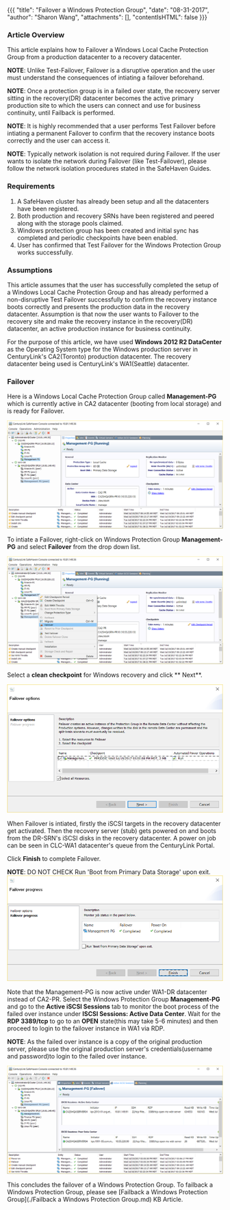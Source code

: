 
{{{
  "title": "Failover a Windows Protection Group",
  "date": "08-31-2017",
  "author": "Sharon Wang",
  "attachments": [],
  "contentIsHTML": false
}}}

### Article Overview

This article explains how to Failover a Windows Local Cache Protection Group from a production datacenter to a recovery datacenter.

**NOTE**: Unlike Test-Failover, Failover is a disruptive operation and the user must understand the consequences of intiating a failover beforehand.

**NOTE**: Once a protection group is in a failed over state, the recovery server sitting in the recovery(DR) datacenter becomes the active primary production site to which the users can connect and use for business continuity, until Failback is performed.

**NOTE**: It is highly recommended that a user performs Test Failover before intiating a permanent Failover to confirm that the recovery instance boots correctly and the user can access it.

**NOTE**: Typically network isolation is not required during Failover. If the user wants to isolate the network during Failover (like Test-Failover), please follow the network isolation procedures stated in the SafeHaven Guides.

### Requirements

1. A SafeHaven cluster has already been setup and all the datacenters have been registered.
2. Both production and recovery SRNs have been registered and peered along with the storage pools claimed.
3. Windows protection group has been created and initial sync has completed and periodic checkpoints have been enabled.
4. User has confirmed that Test Failover for the Windows Protection Group works successfully.

### Assumptions

This article assumes that the user has successfully completed the setup of a Windows Local Cache Protection Group and has already performed a non-disruptive Test Failover successfully to confirm the recovery instance boots correctly and presents the production data in the recovery datacenter. Assumption is that now the user wants to Failover to the recovery site and make the recovery instance in the recovery(DR) datacenter, an active production instance for business continuity.

For the purpose of this article, we have used **Windows 2012 R2 DataCenter** as the Operating System type for the Windows production server in CenturyLink's CA2(Toronto) production datacenter. The recovery datacenter being used is CenturyLink's WA1(Seattle) datacenter.

### Failover

Here is a Windows Local Cache Protection Group called **Management-PG** which is currently active in CA2 datacenter (booting from local storage) and is ready for Failover.

![Linux](../../images/SH4.0/WindowsFO/WF1.png)

To intiate a Failover, right-click on Windows Protection Group **Management-PG** and select **Failover** from the drop down list.

![Linux](../../images/SH4.0/WindowsFO/WF2.png)

Select a **clean checkpoint** for Windows recovery and click ** Next**.

![Linux](../../images/SH4.0/WindowsFO/WF3.png)

When Failover is intiated, firstly the iSCSI targets in the recovery datacenter get activated. Then the recovery server (stub) gets powered on and boots from the DR-SRN's iSCSI disks in the recovery datacenter. A power on job can be seen in CLC-WA1 datacenter's queue from the CenturyLink Portal.

Click **Finish** to complete Failover.

**NOTE**: DO NOT CHECK Run 'Boot from Primary Data Storage' upon exit.
![Linux](../../images/SH4.0/WindowsFO/WF4.png)

Note that the Management-PG is now active under WA1-DR datacenter instead of CA2-PR. Select the Windows Protection Group **Management-PG** and go to the **Active iSCSI Sessions** tab to monitor the boot process of the failed over instance under **ISCSI Sessions: Active Data Center**. Wait for the **RDP 3389/tcp** to go to an **OPEN** state(this may take 5-6 minutes) and then proceed to login to the failover instance in WA1 via RDP.

**NOTE**: As the failed over instance is a copy of the original production server, please use the original production server's credentials(username and password)to login to the failed over instance.

![Linux](../../images/SH4.0/WindowsFO/WF5.png)

This concludes the failover of a Windows Protection Group. To failback a Windows Protection Group, please see [Failback a Windows Protection Group](./Failback a Windows Protection Group.md) KB Article.
